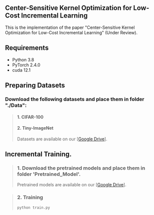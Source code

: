 ## Center-Sensitive Kernel Optimization for Low-Cost Incremental Learning
This is the implementation of the paper "Center-Sensitive Kernel Optimization for Low-Cost Incremental Learning" (Under Review).

## Requirements

- Python 3.8
- PyTorch 2.4.0
- cuda 12.1

## Preparing Datasets
### Download the following datasets and place them in folder "./Data":
> #### 1. CIFAR-100
> #### 2. Tiny-ImageNet
> Datasets are available on our [[Google Drive](https://drive.google.com/drive/folders/1Vh7UOmEUgk-CJob_OGJxRpRu8TeOmzL0?usp=drive_link)].
## Incremental Training.

> ### 1. Download the pretrained models and place them in folder 'Pretrained_Model'.
> Pretrained models are available on our [[Google Drive](https://drive.google.com/drive/folders/1KIp9_9e1-FfnEptCr5s0XWG-fagiUFix?usp=drive_link)].

> ### 2. Training
> ```bash
> python train.py
> ```

